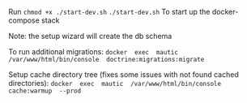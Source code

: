 Run 
`chmod +x ./start-dev.sh`
`./start-dev.sh`
To start up the docker-compose stack

Note: the setup wizard will create the db schema

To run additional migrations: 
`docker  exec  mautic  /var/www/html/bin/console  doctrine:migrations:migrate`

Setup cache directory tree (fixes some issues with not found cached directories):
`docker  exec  mautic  /var/www/html/bin/console  cache:warmup  --prod`